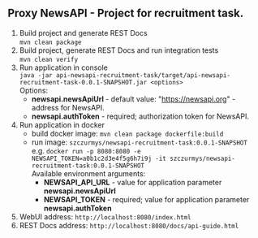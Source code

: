 Proxy NewsAPI - Project for recruitment task.
---------------------------------------------

1. Build project and generate REST Docs<br />
`mvn clean package`
1. Build project, generate REST Docs and run integration tests<br />
`mvn clean verify`
3. Run application in console <br />
`java -jar api-newsapi-recruitment-task/target/api-newsapi-recruitment-task-0.0.1-SNAPSHOT.jar <options>` <br />
Options:
    *  **newsapi.newsApiUrl** - default value: "https://newsapi.org" - address for NewsAPI.
    *  **newsapi.authToken** - required; authorization token for NewsAPI.
4. Run application in docker
    * build docker image: `mvn clean package dockerfile:build`
    * run image: `szczurmys/newsapi-recruitment-task:0.0.1-SNAPSHOT` <br />
    e.g. `docker run -p 8080:8080 -e NEWSAPI_TOKEN=a0b1c2d3e4f5g6h7i9j -it szczurmys/newsapi-recruitment-task:0.0.1-SNAPSHOT`  <br />
    Available environment arguments:
      * **NEWSAPI_API_URL** - value for application parameter **newsapi.newsApiUrl**
      * **NEWSAPI_TOKEN** - required; value for application parameter **newsapi.authToken**
5. WebUI address: `http://localhost:8080/index.html`
6. REST Docs address: `http://localhost:8080/docs/api-guide.html`

